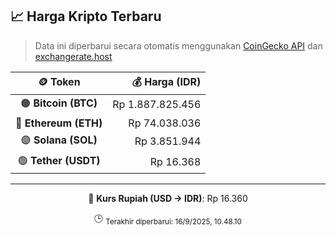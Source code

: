 

<!-- HARGA_KRIPTO -->
## 📈 Harga Kripto Terbaru

> Data ini diperbarui secara otomatis menggunakan [CoinGecko API](https://www.coingecko.com/) dan [exchangerate.host](https://exchangerate.host/)

<div align="center">

| 🪙 Token | 💰 Harga (IDR) |
|:------:|---------------:|
| 🟠 **Bitcoin (BTC)**   | Rp 1.887.825.456 |
| 🔵 **Ethereum (ETH)**  | Rp 74.038.036 |
| 🟣 **Solana (SOL)**    | Rp 3.851.944 |
| 🟢 **Tether (USDT)**   | Rp 16.368 |

---

💱 **Kurs Rupiah (USD → IDR)**: Rp 16.360

🕒 <sub>Terakhir diperbarui: 16/9/2025, 10.48.10</sub>

</div>
<!-- /HARGA_KRIPTO -->